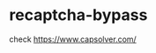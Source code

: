 # recaptcha-bypass
check https://www.capsolver.com/ 



















                                                                                                                